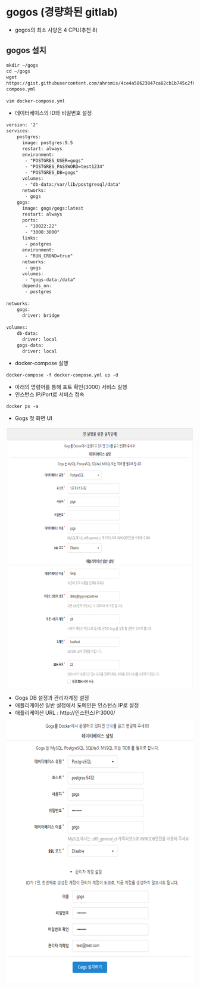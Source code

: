 # gogos (경량화된 gitlab)
- gogos의 최소 사양은 4 CPU(추천 8)

## gogos 설치 
```
mkdir ~/gogs
cd ~/gogs 
wget https://gist.githubusercontent.com/ahromis/4ce4a58623847ca82cb1b745c2f83c82/raw/31e8ced3d7e08c602a1c0ca8994c063994971c7f/docker-compose.yml

vim docker-compose.yml
```   


- 데이터베이스의 ID와 비밀번호 설정
```
version: '2'
services:
    postgres:
      image: postgres:9.5
      restart: always
      environment:
       - "POSTGRES_USER=gogs"
       - "POSTGRES_PASSWORD=test1234"
       - "POSTGRES_DB=gogs"
      volumes:
       - "db-data:/var/lib/postgresql/data"
      networks:
       - gogs
    gogs:
      image: gogs/gogs:latest
      restart: always
      ports:
       - "10022:22"
       - "3000:3000"
      links:
       - postgres
      environment:
       - "RUN_CROND=true"
      networks:
       - gogs
      volumes:
       - "gogs-data:/data"
      depends_on:
       - postgres

networks:
    gogs:
      driver: bridge

volumes:
    db-data:
      driver: local
    gogs-data:
      driver: local
```

- docker-compose 실행
```
docker-compose -f docker-compose.yml up -d
```

- 아래의 명령어를 통해 포트 확인(3000) 서비스 실행
- 인스턴스 IP/Port로 서비스 접속
```
docker ps -a
```

- Gogs 첫 화면 UI

<img src="https://github.com/Virusuki/Kubernetes/blob/main/k8s-develop/CI%20%26%20CD/files/img/gogos_UI.PNG" width="550px" height="700px" title="px(픽셀) 크기 설정" alt="Gogs UI"></img><br/>   


- Gogs DB 설정과 관리자계정 설정
- 애플리케이션 일반 설정에서 도메인은 인스턴스 IP로 설정 
- 애플리케이션 URL : http://인스턴스IP:3000/

<img src="https://github.com/Virusuki/Kubernetes/blob/main/k8s-develop/CI%20%26%20CD/files/img/gogos_env_setting.PNG" width="550px" height="700px" title="px(픽셀) 크기 설정" alt="Gogs setting"></img><br/>


